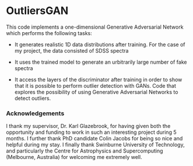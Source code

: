 # OutliersGAN #

This code implements a one-dimensional Generative Adversarial Network which performs the following tasks:

* It generates realistic 1D data distributions after training. For the case of my project, the data consisted of SDSS spectra

* It uses the trained model to generate an urbitrarily large number of fake spectra

* It access the layers of the discriminator after training in order to show that it is possible to perform outlier detection with GANs.
Code that explores the possibility of using Generative Adversarial Networks to detect outliers.

### Acknowledgements ###
I thank my supervisor, Dr. Karl Glazebrook, for having given both the opportunity and funding to work in such an interesting project during 5 months.
I further thank PhD candidate Colin Jacobs for being so nice and helpful during my stay.
I finally thank Swinburne University of Technology, and particularly the Centre for Astrophysics and Supercomputing (Melbourne, Australia) for welcoming me extremely well.
